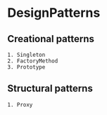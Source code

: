 # DesignPatterns

## Creational patterns
    1. Singleton
    2. FactoryMethod
    3. Prototype


## Structural patterns
    1. Proxy
